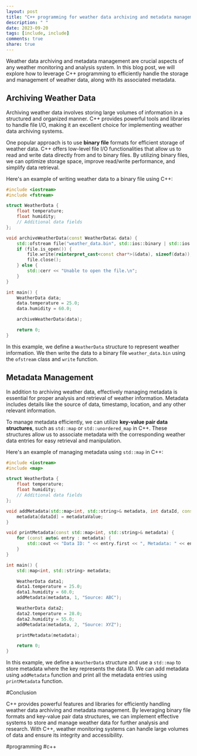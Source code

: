 ```yaml
---
layout: post
title: "C++ programming for weather data archiving and metadata management"
description: " "
date: 2023-09-20
tags: [include, include]
comments: true
share: true
---
```


Weather data archiving and metadata management are crucial aspects of any weather monitoring and analysis system. In this blog post, we will explore how to leverage C++ programming to efficiently handle the storage and management of weather data, along with its associated metadata.

## Archiving Weather Data

Archiving weather data involves storing large volumes of information in a structured and organized manner. C++ provides powerful tools and libraries to handle file I/O, making it an excellent choice for implementing weather data archiving systems.

One popular approach is to use **binary file** formats for efficient storage of weather data. C++ offers low-level file I/O functionalities that allow us to read and write data directly from and to binary files. By utilizing binary files, we can optimize storage space, improve read/write performance, and simplify data retrieval.

Here's an example of writing weather data to a binary file using C++:

```cpp
#include <iostream>
#include <fstream>

struct WeatherData {
    float temperature;
    float humidity;
    // Additional data fields
};

void archiveWeatherData(const WeatherData& data) {
    std::ofstream file("weather_data.bin", std::ios::binary | std::ios::app);
    if (file.is_open()) {
        file.write(reinterpret_cast<const char*>(&data), sizeof(data));
        file.close();
    } else {
        std::cerr << "Unable to open the file.\n";
    }
}

int main() {
    WeatherData data;
    data.temperature = 25.0;
    data.humidity = 60.0;

    archiveWeatherData(data);

    return 0;
}
```

In this example, we define a `WeatherData` structure to represent weather information. We then write the data to a binary file `weather_data.bin` using the `ofstream` class and `write` function.

## Metadata Management

In addition to archiving weather data, effectively managing metadata is essential for proper analysis and retrieval of weather information. Metadata includes details like the source of data, timestamp, location, and any other relevant information.

To manage metadata efficiently, we can utilize **key-value pair data structures**, such as `std::map` or `std::unordered_map` in C++. These structures allow us to associate metadata with the corresponding weather data entries for easy retrieval and manipulation.

Here's an example of managing metadata using `std::map` in C++:

```cpp
#include <iostream>
#include <map>

struct WeatherData {
    float temperature;
    float humidity;
    // Additional data fields
};

void addMetadata(std::map<int, std::string>& metadata, int dataId, const std::string& metadataValue) {
    metadata[dataId] = metadataValue;
}

void printMetadata(const std::map<int, std::string>& metadata) {
    for (const auto& entry : metadata) {
        std::cout << "Data ID: " << entry.first << ", Metadata: " << entry.second << "\n";
    }
}

int main() {
    std::map<int, std::string> metadata;

    WeatherData data1;
    data1.temperature = 25.0;
    data1.humidity = 60.0;
    addMetadata(metadata, 1, "Source: ABC");

    WeatherData data2;
    data2.temperature = 28.0;
    data2.humidity = 55.0;
    addMetadata(metadata, 2, "Source: XYZ");

    printMetadata(metadata);

    return 0;
}
```

In this example, we define a `WeatherData` structure and use a `std::map` to store metadata where the key represents the data ID. We can add metadata using `addMetadata` function and print all the metadata entries using `printMetadata` function.

#Conclusion

C++ provides powerful features and libraries for efficiently handling weather data archiving and metadata management. By leveraging binary file formats and key-value pair data structures, we can implement effective systems to store and manage weather data for further analysis and research. With C++, weather monitoring systems can handle large volumes of data and ensure its integrity and accessibility.

#programming #c++